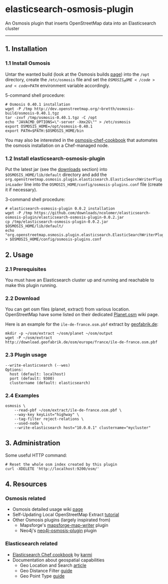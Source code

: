 # elasticsearch-osmosis-plugin

An Osmosis plugin that inserts OpenStreetMap data into an Elasticsearch cluster

- - -

## 1. Installation

### 1.1 Install Osmosis

Untar the wanted build (look at the Osmosis builds [page](http://dev.openstreetmap.org/~bretth/osmosis-build/)) into 
the <code>/opt</code> directory, create the <code>/etc/osmosis</code> file and set the <code>$OSMOSIS_HOME</code> and 
<code>$PATH</code> environment variable accordingly.

5-command shell procedure:

    # Osmosis 0.40.1 installation
    wget -P /tmp http://dev.openstreetmap.org/~bretth/osmosis-build/osmosis-0.40.1.tgz
    tar -zxvf /tmp/osmosis-0.40.1.tgz -C /opt
    echo "JAVACMD_OPTIONS=\"-server -Xmx2G\"" > /etc/osmosis
    export OSMOSIS_HOME=/opt/osmosis-0.40.1
    export PATH=$PATH:$OSMOSIS_HOME/bin
    
You may also be interested in the [osmosis-chef-cookbook](https://github.com/ncolomer/osmosis-chef-cookbook) that 
automates the osmosis installation on a Chef-managed node.

### 1.2 Install elasticsearch-osmosis-plugin

Put the latest jar (see the [downloads](https://github.com/ncolomer/elasticsearch-osmosis-plugin/downloads) section) 
into <code>$OSMOSIS_HOME/lib/default</code> directory and add the <code>org.openstreetmap.osmosis.plugin.elasticsearch.ElasticSearchWriterPluginLoader</code>
line into the <code>OSMOSIS_HOME/config/osmosis-plugins.conf</code> file (create it if necessary).

3-command shell procedure:

    # elasticsearch-osmosis-plugin 0.0.2 installation
    wget -P /tmp https://github.com/downloads/ncolomer/elasticsearch-osmosis-plugin/elasticsearch-osmosis-plugin-0.0.2.jar
    cp /tmp/elasticsearch-osmosis-plugin-0.0.2.jar $OSMOSIS_HOME/lib/default/
    echo "org.openstreetmap.osmosis.plugin.elasticsearch.ElasticSearchWriterPluginLoader" > $OSMOSIS_HOME/config/osmosis-plugins.conf

## 2. Usage

### 2.1 Prerequisites

You must have an Elasticsearch cluster up and running and reachable to make this plugin running.

### 2.2 Download

You can get osm files (planet, extract) from various location. OpenStreetMap have some listed on their dedicated 
[Planet.osm](http://wiki.openstreetmap.org/wiki/Planet.osm) wiki page.

Here is an example for the <code>ile-de-france.osm.pbf</code> extract by [geofabrik.de](http://www.geofabrik.de/):

    mkdir -p ~/osm/extract ~/osm/planet ~/osm/output
    wget -P ~/osm/extract http://download.geofabrik.de/osm/europe/france/ile-de-france.osm.pbf

### 2.3 Plugin usage

    --write-elasticsearch (--wes)
    Options:
      host (default: localhost)
      port (default: 9300)
      clustername (default: elasticsearch)

### 2.4 Examples

    osmosis \
    	--read-pbf ~/osm/extract/ile-de-france.osm.pbf \
    	--way-key keyList="highway" \
    	--tag-filter reject-relations \
    	--used-node \
    	--write-elasticsearch host="10.0.0.1" clustername="mycluster"

## 3. Administration

Some useful HTTP command:

    # Reset the whole osm index created by this plugin
    curl -XDELETE 'http://localhost:9200/osm/'

## 4. Resources

### Osmosis related

* Osmosis detailed usage wiki [page](http://wiki.openstreetmap.org/wiki/Osmosis/Detailed_Usage)
* Self-Updating Local OpenStreetMap Extract [tutorial](https://docs.google.com/document/pub?id=1paaYsOakgJEYP380R70s4SGYq8ME3ASl-mweVi1DlQ4)
* Other Osmosis plugins (largely inspirated from)
  * Mapsforge's [mapsforge-map-writer](http://code.google.com/p/mapsforge/source/browse/trunk/mapsforge-map-writer/) plugin
  * Neo4j's [neo4j-osmosis-plugin](https://github.com/svzdvd/neo4j-osmosis-plugin/) plugin

### Elasticsearch related

* [Elasticsearch Chef cookbook](https://github.com/karmi/cookbook-elasticsearch) by [karmi](https://github.com/karmi/)
* Documentation about geospatial capabilities
  * Geo Location and Search [article](http://www.elasticsearch.org/blog/2010/08/16/geo_location_and_search.html)
  * Geo Distance Filter [guide](http://www.elasticsearch.org/guide/reference/query-dsl/geo-distance-filter.html)
  * Geo Point Type [guide](http://www.elasticsearch.org/guide/reference/mapping/geo-point-type.html)
